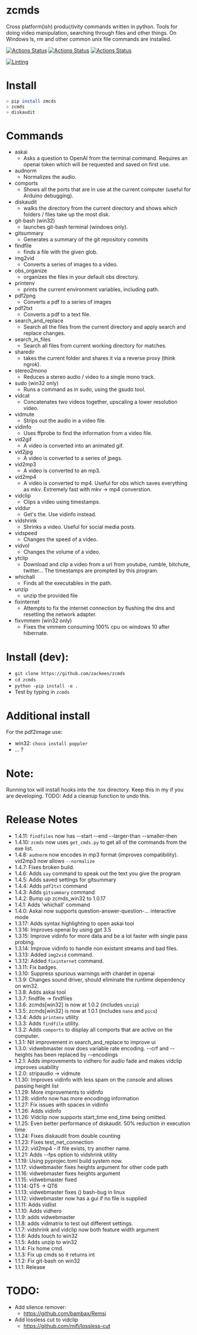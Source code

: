 # zcmds
Cross platform(ish) productivity commands written in python. Tools for doing video manipulation, searching through files and other things. On Windows ls, rm and other common unix file commands are installed.

[![Actions Status](https://github.com/zackees/zcmds/workflows/MacOS_Tests/badge.svg)](https://github.com/zackees/zcmds/actions/workflows/push_macos.yml)
[![Actions Status](https://github.com/zackees/zcmds/workflows/Win_Tests/badge.svg)](https://github.com/zackees/zcmds/actions/workflows/push_win.yml)
[![Actions Status](https://github.com/zackees/zcmds/workflows/Ubuntu_Tests/badge.svg)](https://github.com/zackees/zcmds/actions/workflows/push_ubuntu.yml)

[![Linting](https://github.com/zackees/zcmds/actions/workflows/lint.yml/badge.svg)](https://github.com/zackees/zcmds/actions/workflows/lint.yml)

# Install

```bash
> pip install zmcds
> zcmds
> diskaudit
```

# Commands

  * askai
    * Asks a question to OpenAI from the terminal command. Requires an openai token which will be requested and saved on first use.
  * audnorm
    * Normalizes the audio.
  * comports
    * Shows all the ports that are in use at the current computer (useful for Arduino debugging).
  * diskaudit
    * walks the directory from the current directory and shows which folders / files take up the most disk.
  * git-bash (win32)
    * launches git-bash terminal (windows only).
  * gitsummary
    * Generates a summary of the git repository commits
  * findfile
    * finds a file with the given glob.
  * img2vid
    * Converts a series of images to a video.
  * obs_organize
    * organizes the files in your default obs directory.
  * printenv
    * prints the current environment variables, including path.
  * pdf2png
    * Converts a pdf to a series of images
  * pdf2txt
    * Converts a pdf to a text file.
  * search_and_replace
    * Search all the files from the current directory and apply search and replace changes.
  * search_in_files
    * Search all files from current working directory for matches.
  * sharedir
    * takes the current folder and shares it via a reverse proxy (think ngrok).
  * stereo2mono
    * Reduces a stereo audio / video to a single mono track.
  * sudo (win32 only)
    * Runs a command as in sudo, using the gsudo tool.
  * vidcat
    * Concatenates two videos together, upscaling a lower resolution video.
  * vidmute
    * Strips out the audio in a video file.
  * vidinfo
    * Uses ffprobe to find the information from a video file.
  * vid2gif
    * A video is converted into an animated gif.
  * vid2jpg
    * A video is converted to a series of jpegs.
  * vid2mp3
    * A video is converted to an mp3.
  * vid2mp4
    * A video is converted to mp4. Useful for obs which saves everything as mkv. Extremely fast with mkv -> mp4 converstion.
  * vidclip
    * Clips a video using timestamps.
  * viddur
    * Get's the. Use vidinfo instead.
  * vidshrink
    * Shrinks a video. Useful for social media posts.
  * vidspeed
    * Changes the speed of a video.
  * vidvol
    * Changes the volume of a video.
  * ytclip
    * Download and clip a video from a url from youtube, rumble, bitchute, twitter... The timestamps are prompted by this program.
  * whichall
    * Finds all the executables in the path.
  * unzip
    * unzip the provided file
  * fixinternet
    * Attempts to fix the internet connection by flushing the dns and resetting the network adapter.
  * fixvmmem (win32 only)
    * Fixes the vmmem consuming 100% cpu on windows 10 after hibernate.

# Install (dev):

  * `git clone https://github.com/zackees/zcmds`
  * `cd zcmds`
  * `python -pip install -e .`
  * Test by typing in `zcmds`


# Additional install

  For the pdf2image use:
  * win32: `choco install poppler`
  * ... ?

# Note:

Running tox will install hooks into the .tox directory. Keep this in my if you are developing.
TODO: Add a cleanup function to undo this.

# Release Notes
  
  * 1.4.11: `findfiles` now has --start --end --larger-than --smaller-then
  * 1.4.10: `zcmds` now uses `get_cmds.py` to get all of the commands from the exe list.
  * 1.4.8: `audnorm` now encodes in mp3 format (improves compatibility). vid2mp3 now allows `--normalize`
  * 1.4.7: Fixes broken build.
  * 1.4.6: Adds `say` command to speak out the text you give the program
  * 1.4.5: Adds saved settings for gitsummary
  * 1.4.4: Adds `pdf2txt` command
  * 1.4.3: Adds `gitsummary` command
  * 1.4.2: Bump up zcmds_win32 to 1.0.17
  * 1.4.1: Adds 'whichall' command
  * 1.4.0: Askai now supports question-answer-question-... interactive mode
  * 1.3.17: Adds syntax highlighting to open askai tool
  * 1.3.16: Improves openai by using gpt 3.5
  * 1.3.15: Improve vidinfo for more data and be a lot faster with single pass probing.
  * 1.3.14: Improve vidinfo to handle non existant streams and bad files.
  * 1.3.13: Added `img2vid` command.
  * 1.3.12: Added `fixinternet` command.
  * 1.3.11: Fix badges.
  * 1.3.10: Suppress spurious warnings with chardet in openai
  * 1.3.9: Changes sound driver, should eliminate the runtime dependency on win32.
  * 1.3.8: Adds askai tool
  * 1.3.7: findfile -> findfiles
  * 1.3.6: zcmds[win32] is now at 1.0.2 (includes `unzip`)
  * 1.3.5: zcmds[win32] is now at 1.0.1 (includes `nano` and `pico`)
  * 1.3.4: Adds `printenv` utility
  * 1.3.3: Adds `findfile` utility.
  * 1.3.2: Adds `comports` to display all comports that are active on the computer.
  * 1.3.1: Nit improvement in search_and_replace to improve ui
  * 1.3.0: vidwebmaster now does variable rate encoding. --crf and --heights has been replaced by --encodings
  * 1.2.1: Adds improvements to vidhero for audio fade and makes vidclip improves usability
  * 1.2.0: stripaudio -> vidmute
  * 1.1.30: Improves vidinfo with less spam on the console and allows passing height list
  * 1.1.29: More improvements to vidinfo
  * 1.1.28: vidinfo now has more encodingg information
  * 1.1.27: Fix issues with spaces in vidinfo
  * 1.1.26: Adds vidinfo
  * 1.1.26: Vidclip now supports start_time end_time being omitted.
  * 1.1.25: Even better performance of diskaudit. 50% reduction in execution time.
  * 1.1.24: Fixes diskaudit from double counting
  * 1.1.23: Fixes test_net_connection
  * 1.1.22: vid2mp4 - if file exists, try another name.
  * 1.1.21: Adds --fps option to vidshrink utility
  * 1.1.19: Using pyprojec.toml build system now.
  * 1.1.17: vidwebmaster fixes heights argument for other code path
  * 1.1.16: vidwebmaster fixes heights argument
  * 1.1.15: vidwebmaster fixed
  * 1.1.14: QT5 -> QT6
  * 1.1.13: vidwebmaster fixes () bash-bug in linux
  * 1.1.12: vidwebmaster now has a gui if no file is supplied
  * 1.1.11: Adds vidlist
  * 1.1.10: Adds vidhero
  * 1.1.9: adds vidwebmaster
  * 1.1.8: adds vidmatrix to test out different settings.
  * 1.1.7: vidshrink and vidclip now both feature width argument
  * 1.1.6: Adds touch to win32
  * 1.1.5: Adds unzip to win32
  * 1.1.4: Fix home cmd.
  * 1.1.3: Fix up cmds so it returns int
  * 1.1.2: Fix git-bash on win32
  * 1.1.1: Release


# TODO:

  * Add silence remover:
    * https://github.com/bambax/Remsi
  * Add lossless cut to vidclip
    * https://github.com/mifi/lossless-cut
